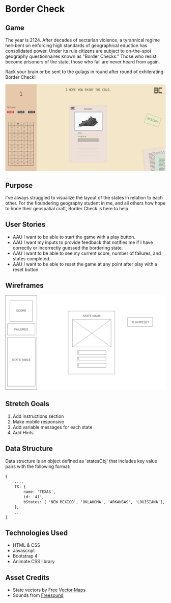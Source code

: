 # Border Check

## Game

The year is 2124. After decades of sectarian violence, a tyrannical regime hell-bent on enforcing high standards
of geographical eduction has consolidated power. Under its rule citizens are subject to on-the-spot geography 
questionnaires known as "Border Checks." Those who resist become prisoners of the state, those who fail 
are never heard from again.

Rack your brain or be sent to the gulags in round after round of exhilerating Border Check!

![Game Example](assets/exampleView.png)

## Purpose

I've always struggled to visualize the layout of the states in relation to each other. For the floundering geography student in me, and all others how hope to hone their geospatial craft, Border Check is here to help.

## User Stories

- AAU I want to be able to start the game with a play button.
- AAU I want my inputs to provide feedback that notifies me if I have correctly or incorrectly guessed the bordering state.
- AAU I want to be able to see my current score, number of failures, and states completed.
- AAU I want to be able to reset the game at any point after play with a reset button.

## Wireframes

![Main View Wireframe](assets/Homepage.png)

## Stretch Goals

1) Add instructions section
2) Make mobile responsive
3) Add variable messages for each state
4) Add Hints

## Data Structure

Data structure is an object defined as 'statesObj' that includes key value pairs with the following format:

```
{
    ...,
    TX: {
        name: 'TEXAS',
        id: '41',
        bStates: [ 'NEW MEXICO', 'OKLAHOMA', 'ARKANSAS', 'LOUISIANA'],
    },
    ...
}
```

## Technologies Used

- HTML & CSS
- Javascript
- Bootstrap 4 
- Animate.CSS library


## Asset Credits

- State vectors by [Free Vector Maps](https://freevectormaps.com)
- Sounds from [Freesound](https://freesound.org/)